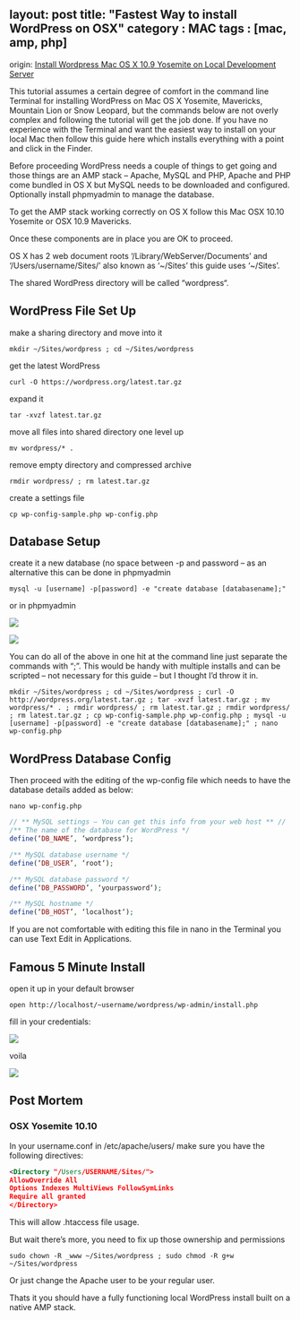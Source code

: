 layout: post
title: "Fastest Way to install WordPress on OSX"
category : MAC
tags : [mac, amp, php]
---

origin: [Install Wordpress Mac OS X 10.9 Yosemite on Local Development Server](http://coolestguidesontheplanet.com/fastest-way-to-install-wordpress-on-osx-10-6/)

This tutorial assumes a certain degree of comfort in the command line Terminal for installing WordPress on Mac OS X Yosemite, Mavericks, Mountain Lion or Snow Leopard, but the commands below are not overly complex and following the tutorial will get the job done. If you have no experience with the Terminal and want the easiest way to install on your local Mac then follow this guide here which installs everything with a point and click in the Finder.

Before proceeding WordPress needs a couple of things to get going and those things are an AMP stack  – Apache, MySQL and PHP, Apache and PHP come bundled in OS X but MySQL needs to be downloaded and configured. Optionally install phpmyadmin to manage the database.

To get the AMP stack working correctly on OS X follow this Mac OSX 10.10 Yosemite or OSX 10.9 Mavericks.

Once these components are in place you are OK to proceed.

OS X has 2 web document roots ‘/Library/WebServer/Documents’ and ‘/Users/username/Sites/’ also known as ‘~/Sites’ this guide uses  ‘~/Sites’.

The shared WordPress directory will be called “wordpress“.

## WordPress File Set Up

make a sharing directory and move into it

    mkdir ~/Sites/wordpress ; cd ~/Sites/wordpress

get the latest WordPress

    curl -O https://wordpress.org/latest.tar.gz

expand it

    tar -xvzf latest.tar.gz

move all files into shared directory one level up

    mv wordpress/* .

remove empty directory and compressed archive

    rmdir wordpress/ ; rm latest.tar.gz

create a settings file

    cp wp-config-sample.php wp-config.php

## Database Setup

create it a new database (no space between -p and password – as an alternative this can be done in phpmyadmin

    mysql -u [username] -p[password] -e "create database [databasename];"

or in phpmyadmin


![](http://coolestguidesontheplanet.com/wp-content/uploads/2011/07/phpmyadmin-create-database1.png)
 
![](http://coolestguidesontheplanet.com/wp-content/uploads/2011/07/create-database-wordpress-phpmyadmin1.png)


You can do all of the above in one hit at the command line just separate the commands with “;”. This would be handy with multiple installs and can be scripted – not necessary for this guide – but I thought I’d throw it in.

```
mkdir ~/Sites/wordpress ; cd ~/Sites/wordpress ; curl -O http://wordpress.org/latest.tar.gz ; tar -xvzf latest.tar.gz ; mv wordpress/* . ; rmdir wordpress/ ; rm latest.tar.gz ; rmdir wordpress/ ; rm latest.tar.gz ; cp wp-config-sample.php wp-config.php ; mysql -u [username] -p[password] -e "create database [databasename];" ; nano wp-config.php
```

## WordPress Database Config

Then proceed with the editing of the wp-config file which needs to have the database details added as below:

    nano wp-config.php

```php
// ** MySQL settings – You can get this info from your web host ** //
/** The name of the database for WordPress */
define(‘DB_NAME’, ‘wordpress‘);

/** MySQL database username */
define(‘DB_USER’, ‘root‘);

/** MySQL database password */
define(‘DB_PASSWORD’, ‘yourpassword‘);

/** MySQL hostname */
define(‘DB_HOST’, ‘localhost‘);
```

If you are not comfortable with editing this file in nano in the Terminal you can use Text Edit in Applications.

## Famous 5 Minute Install

open it up in your default browser

    open http://localhost/~username/wordpress/wp-admin/install.php

fill in your credentials:

![](http://coolestguidesontheplanet.com/wp-content/uploads/2011/07/wordpress-fastest-install-osx1.png)


voila

![](http://coolestguidesontheplanet.com/wp-content/uploads/2011/07/wordpress-fastest-install-osx-success1.png)

## Post Mortem

### OSX Yosemite 10.10

In your username.conf in /etc/apache/users/ make sure you have the following directives:

```xml
<Directory "/Users/USERNAME/Sites/">
AllowOverride All
Options Indexes MultiViews FollowSymLinks
Require all granted
</Directory>
```

This will allow .htaccess file usage.

But wait there’s more, you need to fix up those ownership and permissions

    sudo chown -R _www ~/Sites/wordpress ; sudo chmod -R g+w ~/Sites/wordpress

Or just change the Apache user to be your regular user.

Thats it you should have a fully functioning local WordPress install built on a native AMP stack.